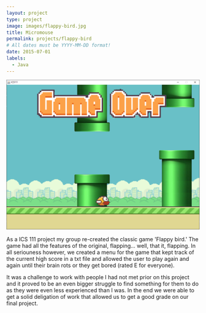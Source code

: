 ```yaml
---
layout: project
type: project
image: images/flappy-bird.jpg
title: Micromouse
permalink: projects/flappy-bird
# All dates must be YYYY-MM-DD format!
date: 2015-07-01
labels:
  - Java
---
```

<div class="ui small rounded images">
  <img class="ui image" src="../images/flappy-bird.png">
</div>

As a ICS 111 project my group re-created the classic game 'Flappy bird.'  The game had all the features of the original, flapping... well, that it, flapping.  In all seriouness however, we created a menu for the game that kept track of the current high score in a txt file and allowed the user to play again and again until their brain rots or they get bored (rated E for everyone).  

It was a challenge to work with people I had not met prior on this project and it proved to be an even bigger struggle to find something for them to do as they were even less experienced than I was.  In the end we were able to get a solid deligation of work that allowed us to get a good grade on our final project.
